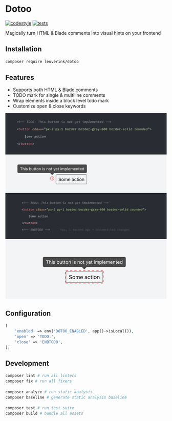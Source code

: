 # Dotoo

[![codestyle](https://github.com/gwleuverink/dotoo/actions/workflows/codestyle.yml/badge.svg)](https://github.com/gwleuverink/blade-hints/actions/workflows/codestyle.yml)
[![tests](https://github.com/gwleuverink/dotoo/actions/workflows/tests.yml/badge.svg)](https://github.com/gwleuverink/blade-hints/actions/workflows/tests.yml)

Magically turn HTML & Blade comments into visual hints on your frontend

## Installation

```bash
composer require leuverink/dotoo
```

## Features

- Supports both HTML & Blade comments
- TODO mark for single & multiline comments
- Wrap elements inside a block level todo mark
- Customize open & close keywords

<img src="/resources/images/inline-comment.jpg" alt="inline-comment" width="540px" />
<img src="/resources/images/inline-comment-result.jpg" alt="inline-comment-result" width="540px" />

<br />

<img src="/resources/images/block-comment.jpg" alt="inline-comment" width="540px" />
<img src="/resources/images/block-comment-result.jpg" alt="inline-comment-result" width="540px" />

## Configuration

```php
[
    'enabled' => env('DOTOO_ENABLED', app()->isLocal()),
    'open' => 'TODO:',
    'close' => 'ENDTODO',
];
```

## Development

```bash
composer lint # run all linters
composer fix # run all fixers

composer analyze # run static analysis
composer baseline # generate static analysis baseline

composer test # run test suite
composer build # bundle all assets
```
